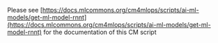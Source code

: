 Please see [https://docs.mlcommons.org/cm4mlops/scripts/ai-ml-models/get-ml-model-rnnt](https://docs.mlcommons.org/cm4mlops/scripts/ai-ml-models/get-ml-model-rnnt) for the documentation of this CM script
